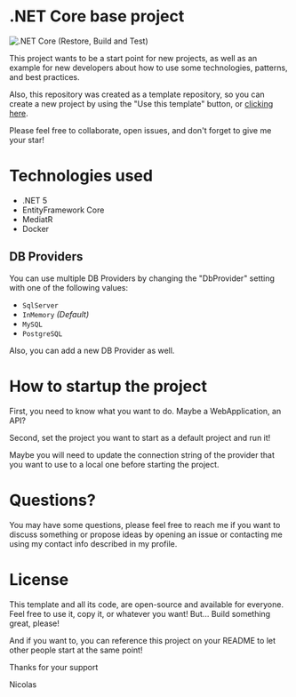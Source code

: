 # .NET Core base project

![.NET Core (Restore, Build and Test)](https://github.com/nruizneiman/netcore-base/workflows/.NET%20Core%20(Restore,%20Build%20and%20Test)/badge.svg)

This project wants to be a start point for new projects, as well as an example for new developers about how to use some technologies, patterns, and best practices.

Also, this repository was created as a template repository, so you can create a new project by using the "Use this template" button, or [clicking here](https://github.com/NICORUIZ06/netcore-base/generate).

Please feel free to collaborate, open issues, and don't forget to give me your star!

# Technologies used
- .NET 5
- EntityFramework Core
- MediatR
- Docker

## DB Providers
You can use multiple DB Providers by changing the "DbProvider" setting with one of the following values:
- `SqlServer`
- `InMemory` _(Default)_
- `MySQL`
- `PostgreSQL`

Also, you can add a new DB Provider as well.

# How to startup the project
First, you need to know what you want to do. Maybe a WebApplication, an API?

Second, set the project you want to start as a default project and run it!

Maybe you will need to update the connection string of the provider that you want to use to a local one before starting the project.

# Questions?
You may have some questions, please feel free to reach me if you want to discuss something or propose ideas by opening an issue or contacting me using my contact info described in my profile.

# License
This template and all its code, are open-source and available for everyone. Feel free to use it, copy it, or whatever you want! But... Build something great, please!

And if you want to, you can reference this project on your README to let other people start at the same point!

Thanks for your support

Nicolas
